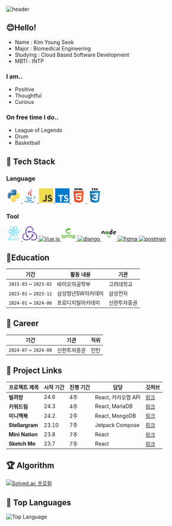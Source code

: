 ![header](https://capsule-render.vercel.app/api?type=waving&color=auto&height=300&section=header&text=Welcome%20&fontSize=90)

## 😊Hello!
- Name : Kim Young Seok
- Major : Biomedical Engineering
- Studying : Cloud Based Software Development
- MBTI : INTP

### I am..
* Positive
* Thoughtful
* Curious

### On free time I do..
* League of Legends
* Drum
* Basketball

## 🔧 Tech Stack

### Language
<div>
  <a href="https://www.python.org" target="_blank" rel="noreferrer">
    <img src="https://raw.githubusercontent.com/devicons/devicon/master/icons/python/python-original.svg" alt="python" width="40" height="40"/>
  </a>
  <a href="https://www.java.com" target="_blank" rel="noreferrer">
    <img src="https://raw.githubusercontent.com/devicons/devicon/master/icons/java/java-original.svg" alt="java" width="40" height="40"/>
  </a>
  <a href="https://developer.mozilla.org/en-US/docs/Web/JavaScript" target="_blank" rel="noreferrer">
    <img src="https://raw.githubusercontent.com/devicons/devicon/master/icons/javascript/javascript-original.svg" alt="javascript" width="40" height="40"/>
  </a>
  <a href="https://www.typescriptlang.org/" target="_blank" rel="noreferrer">
<img src="https://raw.githubusercontent.com/devicons/devicon/master/icons/typescript/typescript-original.svg" alt="typescript" width="40" height="40"/>
  </a>
  <a href="https://www.w3.org/html/" target="_blank" rel="noreferrer">
    <img src="https://raw.githubusercontent.com/devicons/devicon/master/icons/html5/html5-original-wordmark.svg" alt="html5" width="40" height="40"/>
  </a>
  <a href="https://www.w3schools.com/css/" target="_blank" rel="noreferrer">
    <img src="https://raw.githubusercontent.com/devicons/devicon/master/icons/css3/css3-original-wordmark.svg" alt="css3" width="40" height="40"/>
  </a>
</div>

### Tool
<div>
  <a href="https://reactjs.org/" target="_blank" rel="noreferrer">
    <img src="https://raw.githubusercontent.com/devicons/devicon/master/icons/react/react-original-wordmark.svg" alt="react" width="40" height="40"/>
  </a>
  <a href="https://redux.js.org" target="_blank" rel="noreferrer">
    <img src="https://raw.githubusercontent.com/devicons/devicon/master/icons/redux/redux-original.svg" alt="redux" width="40" height="40"/>
  </a> 
  <a href="https://v2.ko.vuejs.org" target="_blank" rel="noreferrer">
    <img src="https://github.com/KimYoungSeok15/kimyoungseok15/assets/122508517/a5776ec1-0162-45b2-9923-19bb1d8f08d7" alt="Vue.js" width="40" height="40"/>
  </a>
  <a href="https://spring.io/" target="_blank" rel="noreferrer">
    <img src="https://raw.githubusercontent.com/devicons/devicon/master/icons/spring/spring-original-wordmark.svg" alt="spring" width="40" height="40"/>
  </a>
  <a href="https://www.djangoproject.com/" target="_blank" rel="noreferrer">
    <img src="https://cdn.worldvectorlogo.com/logos/django.svg" alt="django" width="40" height="40"/>
  </a> 
  <a href="https://nodejs.org" target="_blank" rel="noreferrer">
    <img src="https://raw.githubusercontent.com/devicons/devicon/master/icons/nodejs/nodejs-original-wordmark.svg" alt="nodejs" width="40" height="40"/>
  </a>
  <a href="https://www.figma.com/" target="_blank" rel="noreferrer">
    <img src="https://www.vectorlogo.zone/logos/figma/figma-icon.svg" alt="figma" width="40" height="40"/>
  </a> 
  <a href="https://postman.com" target="_blank" rel="noreferrer">
    <img src="https://www.vectorlogo.zone/logos/getpostman/getpostman-icon.svg" alt="postman" width="40" height="40"/>
  </a>
</div>


## 📘Education
|기간|활동 내용|기관|
|-------|--------------|-----|
|`2015-03` ~ `2023-02`|바이오의공학부|고려대학교|
|`2023-01` ~ `2023-12`|삼성청년SW아카데미|삼성전자|
|`2024-01` ~ `2024-06`|프로디지털아카데미|신한투자증권|

## :office: Career
|기간|기관|직위|
|-------|--------------|-----|
|`2024-07` ~ `2024-08`|신한투자증권|인턴|

## 🔗 Project Links

| 프로젝트 제목 | 시작 기간 | 진행 기간 | 담당 | 깃허브 |
|---------------|----------|----------|------|--------|
| **빌려방**    | 24.6     | 4주      | React, 카카오맵 API | [링크](https://github.com/PDA-BillyBang) |
| **키워드림**  | 24.3     | 4주      | React, MariaDB | [링크](https://github.com/Keywordream-PDA) |
| **미니맥북**  | 24.2     | 2주      | React, MongoDB | [링크](https://github.com/mini-macbook/PDA-mini-macbook) |
| **Stellargram** | 23.10   | 7주      | Jetpack Compose | [링크](https://github.com/KimYoungSeok15/Stellargram) |
| **Mini Nation** | 23.8    | 7주      | React | [링크](https://github.com/KimYoungSeok15/MiniNation) |
| **Sketch Me** | 23.7     | 7주      | React | [링크](https://github.com/KimYoungSeok15/SketchMe) |

## 🏆 Algorithm
<div>
  <a href="https://solved.ac/dimondkin">
  <img src="http://mazassumnida.wtf/api/v2/generate_badge?boj=dimondkin" alt="Solved.ac 프로필"/></a>
</div>

## 🌟 Top Languages
<img alt = "Top Language" src="https://github-readme-stats.vercel.app/api/top-langs/?username=kimyoungseok15&hide=html,&hide_border=true&title_color=5391FE&text_color=555">
